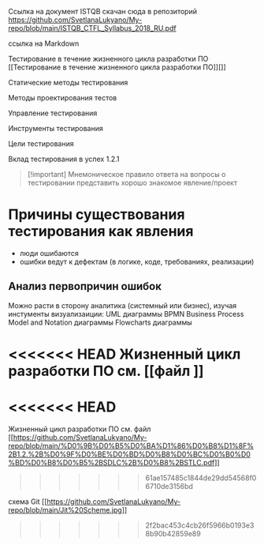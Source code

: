 
Ссылка на документ ISTQB 
скачан сюда в репозиторий
https://github.com/SvetlanaLukyano/My-repo/blob/main/ISTQB_CTFL_Syllabus_2018_RU.pdf


ссылка на Markdown  


Тестирование в течение жизненного цикла разработки ПО [[Тестирование в течение жизненного цикла разработки ПО]][]]

Статические методы тестирования

Методы проектирования тестов

Управление тестирования

Инструменты тестирования

Цели тестирования

Вклад тестирования в успех  1.2.1

> [!important] Мнемоническое правило ответа на вопросы о тестировании 
> представить хорошо знакомое явление/проект

# Причины существования тестирования как явления
- люди ошибаются
- ошибки ведут к дефектам (в логике, коде, требованиях, реализации)


## Анализ первопричин ошибок
Можно расти в сторону аналитика (системный или бизнес), изучая инстументы визуализаиции:
UML диаграммы
BPMN Business Process Model and Notation диаграммы
Flowcharts диаграммы

<<<<<<< HEAD
Жизненный цикл разработки ПО см. [[файл ]] 
=======
<<<<<<< HEAD
=======
Жизненный цикл разработки ПО см. файл [[https://github.com/SvetlanaLukyano/My-repo/blob/main/%D0%9B%D0%B5%D0%BA%D1%86%D0%B8%D1%8F%2B1.2.%2B%D0%9F%D0%BE%D0%BD%D0%B8%D0%BC%D0%B0%D0%BD%D0%B8%D0%B5%2BSDLC%2B%D0%B8%2BSTLC.pdf]]
>>>>>>> 61ae157485c1844de29dd54568f06710de3156bd

схема Git [[https://github.com/SvetlanaLukyano/My-repo/blob/main/Jit%20Scheme.jpg]]


>>>>>>> 2f2bac453c4cb26f5966b0193e38b90b42859e89


